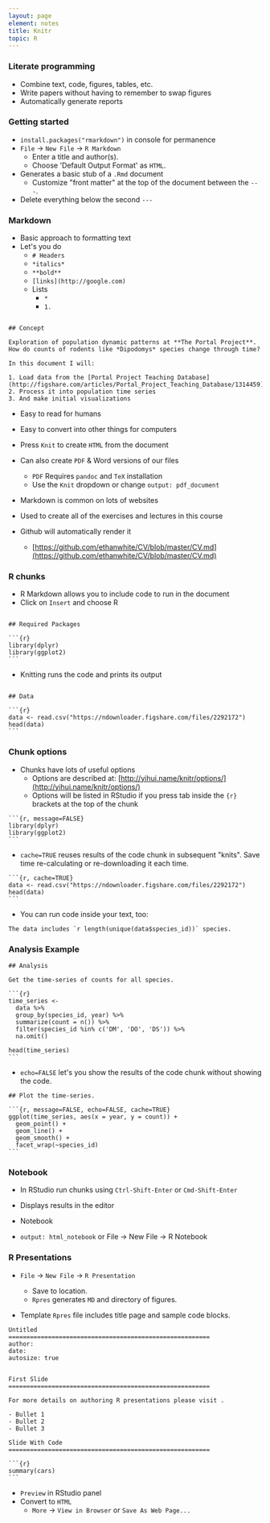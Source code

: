 ```yaml
---
layout: page
element: notes
title: Knitr
topic: R
---
```


### Literate programming

* Combine text, code, figures, tables, etc.
* Write papers without having to remember to swap figures
* Automatically generate reports


### Getting started

* `install.packages("rmarkdown")` in console for permanence
* `File` -> `New File` -> `R Markdown`
    * Enter a title and author(s).
    * Choose 'Default Output Format' as `HTML`.
* Generates a basic stub of a `.Rmd` document
    * Customize "front matter" at the top of the document between the `---`.
* Delete everything below the second `---`

### Markdown

* Basic approach to formatting text
* Let's you do
    * `# Headers`
    * `*italics*`
    * `**bold**`
    * `[links](http://google.com)`
    * Lists
        * `*`
        * `1.`

	
<pre><code>
## Concept

Exploration of population dynamic patterns at **The Portal Project**.
How do counts of rodents like *Dipodomys* species change through time?

In this document I will:

1. Load data from the [Portal Project Teaching Database](http://figshare.com/articles/Portal_Project_Teaching_Database/1314459)
2. Process it into population time series
3. And make initial visualizations
</code></pre>

* Easy to read for humans
* Easy to convert into other things for computers

* Press `Knit` to create `HTML` from the document
* Can also create `PDF` & Word versions of our files
    * `PDF` Requires `pandoc` and `TeX` installation
    * Use the `Knit` dropdown or change `output: pdf_document`

* Markdown is common on lots of websites
* Used to create all of the exercises and lectures in this course
* Github will automatically render it
    * [https://github.com/ethanwhite/CV/blob/master/CV.md](https://github.com/ethanwhite/CV/blob/master/CV.md)

### R chunks 

* R Markdown allows you to include code to run in the document
* Click on `Insert` and choose R

<pre><code>
## Required Packages

```{r}
library(dplyr)
library(ggplot2)
```
</code></pre>


* Knitting runs the code and prints its output

<pre><code>
## Data

```{r}
data <- read.csv("https://ndownloader.figshare.com/files/2292172")
head(data)
```
</code></pre>


### Chunk options

* Chunks have lots of useful options
  * Options are described at: [http://yihui.name/knitr/options/](http://yihui.name/knitr/options/)
  * Options will be listed in RStudio if you press tab inside
      the `{r}` brackets at the top of the chunk

<pre><code>```{r, message=FALSE}
library(dplyr)
library(ggplot2)
```</code></pre>

* `cache=TRUE` reuses results of the code chunk in subsequent "knits". Save time
re-calculating or re-downloading it each time.

<pre><code>```{r, cache=TRUE}
data <- read.csv("https://ndownloader.figshare.com/files/2292172")
head(data)
```</code></pre>

* You can run code inside your text, too:

```
The data includes `r length(unique(data$species_id))` species.
```

### Analysis Example

<pre><code>## Analysis

Get the time-series of counts for all species.
          
```{r}
time_series <-
  data %>%
  group_by(species_id, year) %>%
  summarize(count = n()) %>%
  filter(species_id %in% c('DM', 'DO', 'DS')) %>%
  na.omit()

head(time_series)
```</code></pre>

* `echo=FALSE` let's you show the results of the code chunk without showing the code.

<pre><code>## Plot the time-series.

```{r, message=FALSE, echo=FALSE, cache=TRUE}
ggplot(time_series, aes(x = year, y = count)) +
  geom_point() +
  geom_line() +
  geom_smooth() +
  facet_wrap(~species_id)
```</pre></code>

### Notebook

* In RStudio run chunks using `Ctrl-Shift-Enter` or `Cmd-Shift-Enter`
* Displays results in the editor

* Notebook

* `output: html_notebook` or File -> New File -> R Notebook


### R Presentations

* `File` -> `New File` -> `R Presentation`
    * Save to location.
    * `Rpres` generates `MD` and directory of figures.

* Template `Rpres` file includes title page and sample code blocks.

<pre><code>Untitled
========================================================
author: 
date: 
autosize: true


First Slide
========================================================

For more details on authoring R presentations please visit <https://support.rstudio.com/hc/en-us/articles/200486468>.

- Bullet 1
- Bullet 2
- Bullet 3

Slide With Code
========================================================

```{r}
summary(cars)
```</code></pre>

* `Preview` in RStudio panel
* Convert to `HTML`
    * `More` -> `View in Browser` or `Save As Web Page...`
